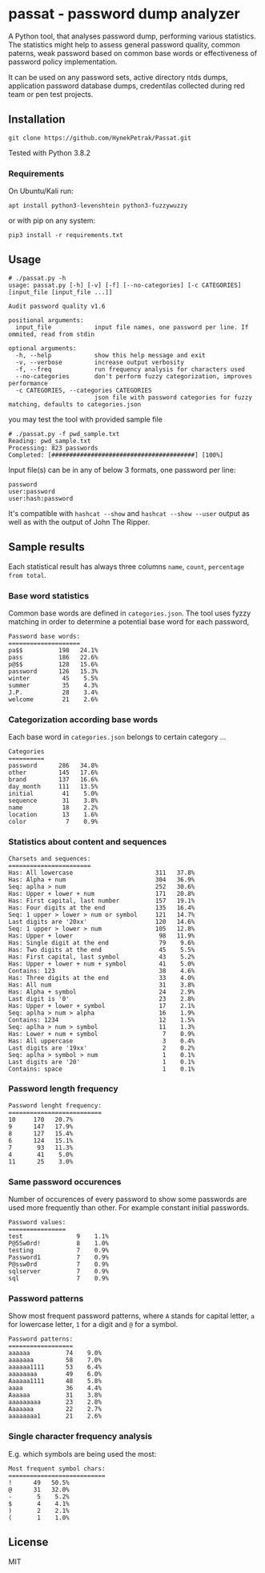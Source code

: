 # passat - password dump analyzer

A Python tool, that analyses password dump, performing various statistics. The statistics might help to assess general password quality, common paterns, weak password based on common base words or effectiveness of password policy implementation. 

It can be used on any password sets, active directory ntds dumps, application password database dumps, credentilas collected during red team or pen test projects.

## Installation

```
git clone https://github.com/HynekPetrak/Passat.git
```
Tested with Python 3.8.2

### Requirements

On Ubuntu/Kali run:

```
apt install python3-levenshtein python3-fuzzywuzzy
```
or with pip on any system:

```
pip3 install -r requirements.txt
```

## Usage 

```
# ./passat.py -h
usage: passat.py [-h] [-v] [-f] [--no-categories] [-c CATEGORIES] [input_file [input_file ...]]

Audit password quality v1.6

positional arguments:
  input_file            input file names, one password per line. If ommited, read from stdin

optional arguments:
  -h, --help            show this help message and exit
  -v, --verbose         increase output verbosity
  -f, --freq            run frequency analysis for characters used
  --no-categories       don't perform fuzzy categorization, improves performance
  -c CATEGORIES, --categories CATEGORIES
                        json file with password categories for fuzzy matching, defaults to categories.json

```

you may test the tool with provided sample file

```
# ./passat.py -f pwd_sample.txt
Reading: pwd_sample.txt
Processing: 823 passwords
Completed: [########################################] [100%]
```
Input file(s) can be in any of below 3 formats, one password per line:
```
password
user:password
user:hash:password
```
It's compatible with `hashcat --show` and `hashcat --show --user` output as well as with the output of John The Ripper.

## Sample results

Each statistical result has always three columns `name`, `count`, `percentage from total`.

### Base word statistics 

Common base words are defined in `categories.json`. The tool uses fyzzy matching in order to determine a potential base word for each password,

```
Password base words:
====================
pa$$          198   24.1%
pass          186   22.6%
p@$$          128   15.6%
password      126   15.3%
winter         45    5.5%
summer         35    4.3%
J.P.           28    3.4%
welcome        21    2.6%
```

### Categorization according base words

Each base word in `categories.json` belongs to certain category ...

```
Categories
==========
password      286   34.8%
other         145   17.6%
brand         137   16.6%
day_month     111   13.5%
initial        41    5.0%
sequence       31    3.8%
name           18    2.2%
location       13    1.6%
color           7    0.9%
```
### Statistics about content and sequences
```
Charsets and sequences:
=======================
Has: All lowercase                       311   37.8%
Has: Alpha + num                         304   36.9%
Seq: aplha > num                         252   30.6%
Has: Upper + lower + num                 171   20.8%
Has: First capital, last number          157   19.1%
Has: Four digits at the end              135   16.4%
Seq: 1 upper > lower > num or symbol     121   14.7%
Last digits are '20xx'                   120   14.6%
Seq: 1 upper > lower > num               105   12.8%
Has: Upper + lower                        98   11.9%
Has: Single digit at the end              79    9.6%
Has: Two digits at the end                45    5.5%
Has: First capital, last symbol           43    5.2%
Has: Upper + lower + num + symbol         41    5.0%
Contains: 123                             38    4.6%
Has: Three digits at the end              33    4.0%
Has: All num                              31    3.8%
Has: Alpha + symbol                       24    2.9%
Last digit is '0'                         23    2.8%
Has: Upper + lower + symbol               17    2.1%
Seq: aplha > num > alpha                  16    1.9%
Contains: 1234                            12    1.5%
Seq: aplha > num > symbol                 11    1.3%
Has: Lower + num + symbol                  7    0.9%
Has: All uppercase                         3    0.4%
Last digits are '19xx'                     2    0.2%
Seq: aplha > symbol > num                  1    0.1%
Last digits are '20'                       1    0.1%
Contains: space                            1    0.1%
```


### Password length frequency

```
Password lenght frequency:
==========================
10     170   20.7%
9      147   17.9%
8      127   15.4%
6      124   15.1%
7       93   11.3%
4       41    5.0%
11      25    3.0%
```
### Same password occurences
Number of occurences of every password to show some passwords are used more frequently than other. For example constant initial passwords.
```
Password values:
================
test               9    1.1%
P@55w0rd!          8    1.0%
testing            7    0.9%
Password1          7    0.9%
P@ssw0rd           7    0.9%
sqlserver          7    0.9%
sql                7    0.9%
```

### Password patterns

Show most frequent password patterns, where `A` stands for capital letter, `a` for lowercase letter, `1` for a digit and `@` for a symbol.
```
Password patterns:
==================
aaaaaa          74    9.0%
aaaaaaa         58    7.0%
aaaaaa1111      53    6.4%
aaaaaaaa        49    6.0%
Aaaaaa1111      48    5.8%
aaaa            36    4.4%
Aaaaaa          31    3.8%
aaaaaaaaa       23    2.8%
Aaaaaaa         22    2.7%
aaaaaaaa1       21    2.6%
```

### Single character frequency analysis

E.g. which symbols are being used the most:
```
Most frequent symbol chars:
===========================
!      49   50.5%
@      31   32.0%
-       5    5.2%
$       4    4.1%
)       2    2.1%
(       1    1.0%
```

## License

MIT
